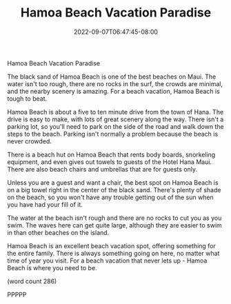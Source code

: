 ﻿---
title: "Hamoa Beach Vacation Paradise"
date: 2022-09-07T06:47:45-08:00
description: "Beach Vacations Tips for Web Success"
featured_image: "/images/Beach Vacations.jpg"
tags: ["Beach Vacations"]
---

Hamoa Beach Vacation Paradise

The black sand of Hamoa Beach is one of the best
beaches on Maui.  The water isn't too rough, there
are no rocks in the surf, the crowds are minimal,
and the nearby scenery is amazing.  For a beach
vacation, Hamoa Beach is tough to beat.

Hamoa Beach is about a five to ten minute drive
from the town of Hana.  The drive is easy to make,
with lots of great scenery along the way.  There 
isn't a parking lot, so you'll need to park on
the side of the road and walk down the steps to 
the beach.  Parking isn't normally a problem 
because the beach is never crowded.

There is a beach hut on Hamoa Beach that rents
body boards, snorkeling equipment, and even gives
out towels to guests of the Hotel Hana Maui.
There are also beach chairs and umbrellas that
are for guests only.

Unless you are a guest and want a chair, the best
spot on Hamoa Beach is on a big towel right in
the center of the black sand.  There's plenty 
of shade on the beach, so you won't have any 
trouble getting out of the sun when you have had
your fill of it.

The water at the beach isn't rough and there are 
no rocks to cut you as you swim.  The waves here
can get quite large, although they are easier
to swim in than other beaches on the island.  

Hamoa Beach is an excellent beach vacation spot,
offering something for the entire family.  There
is always something going on here, no matter
what time of year you visit.  For a beach vacation
that never lets up - Hamoa Beach is where you
need to be.

(word count 286)

PPPPP
